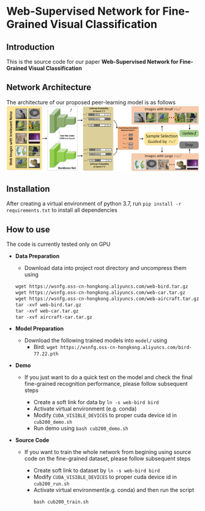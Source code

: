 # Web-Supervised Network for Fine-Grained Visual Classification

Introduction
------------
This is the source code for our paper **Web-Supervised Network for Fine-Grained Visual Classification**

Network Architecture
--------------------
The architecture of our proposed peer-learning model is as follows
![network](network.png)

Installation
------------
After creating a virtual environment of python 3.7, run `pip install -r requirements.txt` to install all dependencies

How to use
------------
The code is currently tested only on GPU
* **Data Preparation**
    - Download data into project root directory and uncompress them using
    ```
    wget https://wsnfg.oss-cn-hongkong.aliyuncs.com/web-bird.tar.gz
    wget https://wsnfg.oss-cn-hongkong.aliyuncs.com/web-car.tar.gz
    wget https://wsnfg.oss-cn-hongkong.aliyuncs.com/web-aircraft.tar.gz
    tar -xvf web-bird.tar.gz
    tar -xvf web-car.tar.gz
    tar -xvf aircraft-car.tar.gz
    ```
* **Model Preparation**
    - Download the following trained models into `model/` using  
        - Bird:      ``` wget https://wsnfg.oss-cn-hongkong.aliyuncs.com/bird-77.22.pth     ```
* **Demo**

    - If you just want to do a quick test on the model and check the final fine-grained recognition performance, please follow subsequent steps
  
      - Create a soft link for data by `ln -s web-bird bird`
      - Activate virtual environment (e.g. conda)
      - Modify `CUDA_VISIBLE_DEVICES` to proper cuda device id in `cub200_demo.sh` 
      - Run demo using `bash cub200_demo.sh`

* **Source Code**

    - If you want to train the whole network from begining using source code on the fine-grained dataset, please follow subsequent steps
    
      - Create soft link to dataset by `ln -s web-bird bird`
      - Modify `CUDA_VISIBLE_DEVICES` to proper cuda device id in `cub200_run.sh`
      - Activate virtual environment(e.g. conda) and then run the script
          ```
          bash cub200_train.sh
          
          ```
